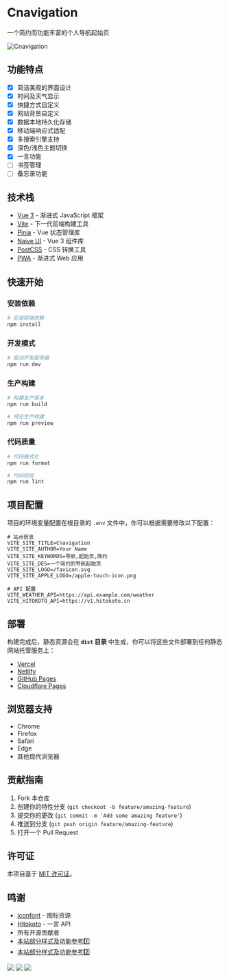 # Cnavigation

一个简约而功能丰富的个人导航起始页

![Cnavigation](https://img.alicdn.com/imgextra/i4/333145399/O1CN01GyiTFT1pknOpowY8Q_!!333145399.png)

## 功能特点

- [x] 简洁美观的界面设计
- [x] 时间及天气显示
- [x] 快捷方式自定义
- [x] 网站背景自定义
- [x] 数据本地持久化存储
- [x] 移动端响应式适配
- [x] 多搜索引擎支持
- [x] 深色/浅色主题切换
- [x] 一言功能
- [ ] 书签管理
- [ ] 备忘录功能

## 技术栈

- [Vue 3](https://cn.vuejs.org/) - 渐进式 JavaScript 框架
- [Vite](https://vitejs.cn/) - 下一代前端构建工具
- [Pinia](https://pinia.vuejs.org/zh/) - Vue 状态管理库
- [Naive UI](https://www.naiveui.com/) - Vue 3 组件库
- [PostCSS](https://postcss.org/) - CSS 转换工具
- [PWA](https://web.dev/progressive-web-apps/) - 渐进式 Web 应用

## 快速开始

### 安装依赖

```bash
# 安装前端依赖
npm install
```

### 开发模式

```bash
# 启动开发服务器
npm run dev
```

### 生产构建

```bash
# 构建生产版本
npm run build

# 预览生产构建
npm run preview
```

### 代码质量

```bash
# 代码格式化
npm run format

# 代码校验
npm run lint
```

## 项目配置

项目的环境变量配置在根目录的 `.env` 文件中，你可以根据需要修改以下配置：

```
# 站点信息
VITE_SITE_TITLE=Cnavigation
VITE_SITE_AUTHOR=Your Name
VITE_SITE_KEYWORDS=导航,起始页,简约
VITE_SITE_DES=一个简约的导航起始页
VITE_SITE_LOGO=/favicon.svg
VITE_SITE_APPLE_LOGO=/apple-touch-icon.png

# API 配置
VITE_WEATHER_API=https://api.example.com/weather
VITE_HITOKOTO_API=https://v1.hitokoto.cn
```

## 部署

构建完成后，静态资源会在 **`dist` 目录** 中生成，你可以将这些文件部署到任何静态网站托管服务上：

- [Vercel](https://vercel.com/)
- [Netlify](https://www.netlify.com/)
- [GitHub Pages](https://pages.github.com/)
- [Cloudflare Pages](https://pages.cloudflare.com/)

## 浏览器支持

- Chrome
- Firefox
- Safari
- Edge
- 其他现代浏览器

## 贡献指南

1. Fork 本仓库
2. 创建你的特性分支 (`git checkout -b feature/amazing-feature`)
3. 提交你的更改 (`git commit -m 'Add some amazing feature'`)
4. 推送到分支 (`git push origin feature/amazing-feature`)
5. 打开一个 Pull Request

## 许可证

本项目基于 [MIT 许可证](LICENSE)。

## 鸣谢

- [iconfont](https://www.iconfont.cn/) - 图标资源
- [Hitokoto](https://hitokoto.cn/) - 一言 API
- 所有开源贡献者
- [本站部分样式及功能参考1️⃣](https://www.limestart.cn/)
- [本站部分样式及功能参考2️⃣](https://nav.imsyy.top/)


<a title="SSL" target="_blank" href="https://myssl.com/seal/detail?domain=blog.imsyy.top"><img src="https://img.shields.io/badge/MySSL-安全认证-brightgreen"></a>&nbsp;<a title="CDN" target="_blank" href="https://cdnjs.com/"><img src="https://img.shields.io/badge/CDN-Cloudflare-blue"></a>&nbsp;<a title="Copyright" target="_blank" href="https://so.kejicode.cn/"><img src="https://img.shields.io/badge/Copyright%20%C2%A9%202020--2024-碎念-red"></a>
